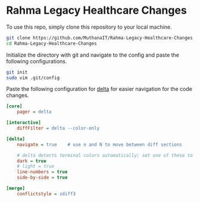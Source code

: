 # Rahma Legacy Healthcare Changes
To use this repo, simply clone this repository to your local machine.
```bash
git clone https://github.com/MuthanaIT/Rahma-Legacy-Healthcare-Changes.git
cd Rahma-Legacy-Healthcare-Changes
```
Initialize the directory with git and navigate to the config and paste the following configurations.
```bash
git init
sudo vim .git/config
```
Paste the following configuration for [delta](https://dandavison.github.io/delta/get-started.html) for easier navigation for the code changes.
```ini
[core]
    pager = delta

[interactive]
    diffFilter = delta --color-only

[delta]
    navigate = true    # use n and N to move between diff sections

    # delta detects terminal colors automatically; set one of these to disable auto-detection
    dark = true
    # light = true
    line-numbers = true
    side-by-side = true

[merge]
    conflictstyle = zdiff3
```
